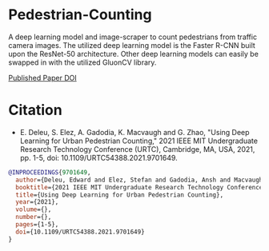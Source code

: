 # Pedestrian-Counting

A deep learning model and image-scraper to count pedestrians from traffic camera images. The utilized deep learning model is the Faster R-CNN built upon the ResNet-50 architecture. Other deep learning models can easily be swapped in with the utilized GluonCV library.

[Published Paper DOI](https://doi.org/10.1109/URTC54388.2021.9701649)

# Citation

- E. Deleu, S. Elez, A. Gadodia, K. Macvaugh and G. Zhao, "Using Deep Learning for Urban Pedestrian Counting," 2021 IEEE MIT Undergraduate Research Technology Conference (URTC), Cambridge, MA, USA, 2021, pp. 1-5, doi: 10.1109/URTC54388.2021.9701649.

```bibtex
@INPROCEEDINGS{9701649,
  author={Deleu, Edward and Elez, Stefan and Gadodia, Ansh and Macvaugh, Kyra and Zhao, Grace},
  booktitle={2021 IEEE MIT Undergraduate Research Technology Conference (URTC)}, 
  title={Using Deep Learning for Urban Pedestrian Counting}, 
  year={2021},
  volume={},
  number={},
  pages={1-5},
  doi={10.1109/URTC54388.2021.9701649}
}
```
